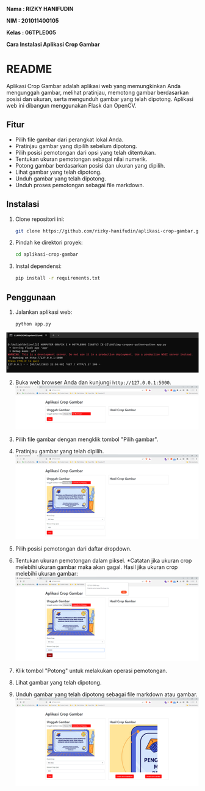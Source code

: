 **Nama	: RIZKY HANIFUDIN**

**NIM		: 201011400105**

**Kelas	: 06TPLE005**

**Cara Instalasi Aplikasi Crop Gambar**

# README

Aplikasi Crop Gambar adalah aplikasi web yang memungkinkan Anda mengunggah gambar, melihat pratinjau, memotong gambar berdasarkan posisi dan ukuran, serta mengunduh gambar yang telah dipotong. Aplikasi web ini dibangun menggunakan Flask dan OpenCV.

## Fitur

- Pilih file gambar dari perangkat lokal Anda.
- Pratinjau gambar yang dipilih sebelum dipotong.
- Pilih posisi pemotongan dari opsi yang telah ditentukan.
- Tentukan ukuran pemotongan sebagai nilai numerik.
- Potong gambar berdasarkan posisi dan ukuran yang dipilih.
- Lihat gambar yang telah dipotong.
- Unduh gambar yang telah dipotong.
- Unduh proses pemotongan sebagai file markdown.

## Instalasi

1. Clone repositori ini:

   ```bash
   git clone https://github.com/rizky-hanifudin/aplikasi-crop-gambar.git
   ```

2. Pindah ke direktori proyek:

   ```bash
   cd aplikasi-crop-gambar
   ```

3. Instal dependensi:

   ```bash
   pip install -r requirements.txt
   ```

## Penggunaan

1. Jalankan aplikasi web:

   ```bash
   python app.py
   ```
![Run Aplikasi](https://github.com/rizky-hanifudin/aplikasi-crop-gambar/blob/main/tutorial/run.png "Sorot gambar, akan keluar tulisan ini")

2. Buka web browser Anda dan kunjungi `http://127.0.0.1:5000`.
![Tampilan Aplikasi](https://github.com/rizky-hanifudin/aplikasi-crop-gambar/blob/main/tutorial/web.png "Sorot gambar, akan keluar tulisan ini")

3. Pilih file gambar dengan mengklik tombol "Pilih gambar".

4. Pratinjau gambar yang telah dipilih.
![Berhasil Upload](https://github.com/rizky-hanifudin/aplikasi-crop-gambar/blob/main/tutorial/upload.png "Sorot gambar, akan keluar tulisan ini")

5. Pilih posisi pemotongan dari daftar dropdown.

6. Tentukan ukuran pemotongan dalam piksel.
*Catatan jika ukuran crop melebihi ukuran gambar maka akan gagal.
Hasil jika ukuran crop melebihi ukuran gambar:
![Gagal Crop](https://github.com/rizky-hanifudin/aplikasi-crop-gambar/blob/main/tutorial/error.png "Sorot gambar, akan keluar tulisan ini")

7. Klik tombol "Potong" untuk melakukan operasi pemotongan.

8. Lihat gambar yang telah dipotong.

9. Unduh gambar yang telah dipotong sebagai file markdown atau gambar.
![Berhasil](https://github.com/rizky-hanifudin/aplikasi-crop-gambar/blob/main/tutorial/berhasil.png "Sorot gambar, akan keluar tulisan ini")

